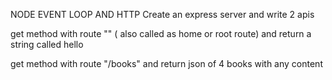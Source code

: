 NODE EVENT LOOP AND HTTP
Create an express server and write 2 apis

get method with route "" ( also called as home or root route) and return a string called hello

get method with route "/books" and return json of 4 books with any content

